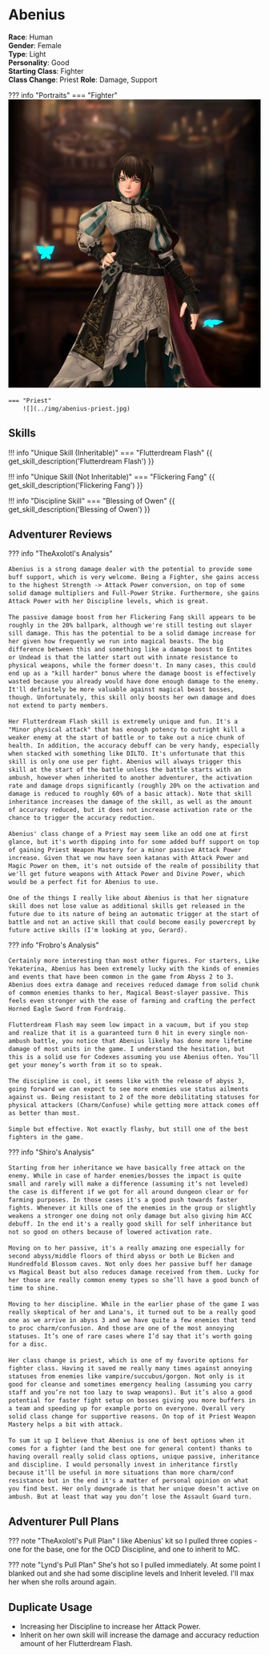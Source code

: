 # Abenius

**Race**: Human  
**Gender**: Female  
**Type**: Light  
**Personality**: Good  
**Starting Class**: Fighter  
**Class Change**: Priest 
**Role**: Damage, Support

??? info "Portraits"
    === "Fighter"
        ![](../img/abenius-fighter.jpg)

    === "Priest"
        ![](../img/abenius-priest.jpg)

## Skills

!!! info "Unique Skill (Inheritable)"
    === "Flutterdream Flash"
        {{ get_skill_description('Flutterdream Flash') }}

!!! info "Unique Skill (Not Inheritable)"
    === "Flickering Fang"
        {{ get_skill_description('Flickering Fang') }}

!!! info "Discipline Skill"
    === "Blessing of Owen"
        {{ get_skill_description('Blessing of Owen') }}

## Adventurer Reviews

??? info "TheAxolotl's Analysis"

    Abenius is a strong damage dealer with the potential to provide some buff support, which is very welcome. Being a Fighter, she gains access to the highest Strength -> Attack Power conversion, on top of some solid damage multipliers and Full-Power Strike. Furthermore, she gains Attack Power with her Discipline levels, which is great.

    The passive damage boost from her Flickering Fang skill appears to be roughly in the 20% ballpark, although we're still testing out slayer sill damage. This has the potential to be a solid damage increase for her given how frequently we run into magical beasts. The big difference between this and something like a damage boost to Entites or Undead is that the latter start out with innate resistance to physical weapons, while the former doesn't. In many cases, this could end up as a "kill harder" bonus where the damage boost is effectively wasted because you already would have done enough damage to the enemy. It'll definitely be more valuable against magical beast bosses, though. Unfortunately, this skill only boosts her own damage and does not extend to party members.
    
    Her Flutterdream Flash skill is extremely unique and fun. It's a "Minor physical attack" that has enough potency to outright kill a weaker enemy at the start of battle or to take out a nice chunk of health. In addition, the accuracy debuff can be very handy, especially when stacked with something like DILTO. It's unfortunate that this skill is only one use per fight. Abenius will always trigger this skill at the start of the battle unless the battle starts with an ambush, however when inherited to another adventurer, the activation rate and damage drops significantly (roughly 20% on the activation and damage is reduced to roughly 60% of a basic attack). Note that skill inheritance increases the damage of the skill, as well as the amount of accuracy reduced, but it does not increase activation rate or the chance to trigger the accuracy reduction.

    Abenius' class change of a Priest may seem like an odd one at first glance, but it's worth dipping into for some added buff support on top of gaining Priest Weapon Mastery for a minor passive Attack Power increase. Given that we now have seen katanas with Attack Power and Magic Power on them, it's not outside of the realm of possibility that we'll get future weapons with Attack Power and Divine Power, which would be a perfect fit for Abenius to use.

    One of the things I really like about Abenius is that her signature skill does not lose value as additional skills get released in the future due to its nature of being an automatic trigger at the start of battle and not an active skill that could become easily powercrept by future active skills (I'm looking at you, Gerard).

??? info "Frobro's Analysis"
    
    Certainly more interesting than most other figures. For starters, Like Yekaterina, Abenius has been extremely lucky with the kinds of enemies and events that have been common in the game from Abyss 2 to 3. Abenius does extra damage and receives reduced damage from solid chunk of common enemies thanks to her, Magical Beast-slayer passive. This feels even stronger with the ease of farming and crafting the perfect Horned Eagle Sword from Fordraig.

    Flutterdream Flash may seem low impact in a vacuum, but if you stop and realize that it is a guaranteed turn 0 hit in every single non-ambush battle, you notice that Abenius likely has done more lifetime damage of most units in the game. I understand the hesitation, but this is a solid use for Codexes assuming you use Abenius often. You’ll get your money’s worth from it so to speak.

    The discipline is cool, it seems like with the release of abyss 3, going forward we can expect to see more enemies use status ailments against us. Being resistant to 2 of the more debilitating statuses for physical attackers (Charm/Confuse) while getting more attack comes off as better than most. 

    Simple but effective. Not exactly flashy, but still one of the best fighters in the game.

??? info "Shiro's Analysis"

    Starting from her inheritance we have basically free attack on the enemy. While in case of harder enemies/bosses the impact is quite small and rarely will make a difference (assuming it’s not leveled) the case is different if we got for all around dungeon clear or for farming purposes. In those cases it's a good push towards faster fights. Whenever it kills one of the enemies in the group or slightly weakens a stronger one doing not only damage but also giving him ACC debuff. In the end it's a really good skill for self inheritance but not so good on others because of lowered activation rate.

    Moving on to her passive, it's a really amazing one especially for second abyss/middle floors of third abyss or both Le Bicken and Hundredfold Blossom caves. Not only does her passive buff her damage vs Magical Beast but also reduces damage received from them. Lucky for her those are really common enemy types so she’ll have a good bunch of time to shine.

    Moving to her discipline. While in the earlier phase of the game I was really skeptical of her and Lana's, it turned out to be a really good one as we arrive in abyss 3 and we have quite a few enemies that tend to proc charm/confusion. And those are one of the most annoying statuses. It’s one of rare cases where I’d say that it’s worth going for a disc. 

    Her class change is priest, which is one of my favorite options for fighter class. Having it saved me really many times against annoying statuses from enemies like vampire/succubus/gorgon. Not only is it good for cleanse and sometimes emergency healing (assuming you carry staff and you’re not too lazy to swap weapons). But it’s also a good potential for faster fight setup on bosses giving you more buffers in a team and speeding up for example porto on everyone. Overall very solid class change for supportive reasons. On top of it Priest Weapon Mastery helps a bit with attack.

    To sum it up I believe that Abenius is one of best options when it comes for a fighter (and the best one for general content) thanks to having overall really solid class options, unique passive, inheritance and discipline. I would personally invest in inheritance firstly because it’ll be useful in more situations than more charm/conf resistance but in the end it's a matter of personal opinion on what you find best. Her only downgrade is that her unique doesn’t active on ambush. But at least that way you don’t lose the Assault Guard turn.

## Adventurer Pull Plans

??? note "TheAxolotl's Pull Plan"
    I like Abenius' kit so I pulled three copies - one for the base, one for the OCD Discipline, and one to inherit to MC.

??? note "Lynd's Pull Plan"
    She's hot so I pulled immediately. At some point I blanked out and she had some discipline levels and Inherit leveled. I'll max her when she rolls around again.
    
## Duplicate Usage

* Increasing her Discipline to increase her Attack Power.
* Inherit on her own skill will increase the damage and accuracy reduction amount of her Flutterdream Flash.